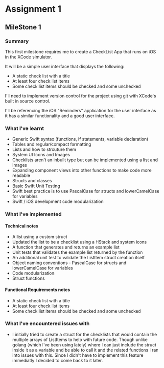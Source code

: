 # Assignment 1

## MileStone 1

### Summary

This first milestone requires me to create a CheckList App that runs on iOS in the XCode simulator.

It will be a simple user interface that displays the following:
- A static check list with a title
- At least four check list items
- Some check list items should be checked and some unchecked

I'll need to implement version control for the project using git with XCode's built in source control.

I'll be referencing the iOS "Reminders" application for the user interface as it has a similar functionality and a good user interface.

### What I've learnt

- Generic Swift syntax (functions, if statements, variable declaration)
- Tables and regular/compact formatting
- Lists and how to strcuture them
- System UI Icons and Images
- Checklists aren't an inbuilt type but can be implemented using a list and images
- Expanding component views into other functions to make code more readable
- Structs and classes
- Basic Swift Unit Testing
- Swift best practice is to use PascalCase for structs and lowerCamelCase for variables
- Swift / iOS development code modularization

### What I've implemented

#### Technical notes

- A list using a custom struct
- Updated the list to be a checklist using a HStack and system icons
- A function that generates and returns an example list 
- Unit tests that validates the example list returned by the function
- An additional unit test to validate the ListItem struct creation itself 
- Object naming conventions - PascalCase for structs and lowerCamelCase for variables
- Code modularization
- Struct functions

#### Functional Requirements notes

- A static check list with a title
- At least four check list items
- Some check list items should be checked and some unchecked

### What I've encountered issues with

- I initially tried to create a struct for the checklists that would contain the multiple arrays of ListItems to help with future code. Though unlike golang (which I've been using lately) where I can just include the struct inside it as a variable and be able to call it and the related functions I ran into issues with this. Since I didn't have to implement this feature immediatly I decided to come back to it later.
